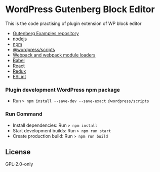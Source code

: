 # WordPress Gutenberg Block Editor
This is the code practising of plugin extension of WP block editor
 
 - [Gutenberg Examples repository](https://github.com/wordpress/gutenberg-examples/)
 - [nodejs](https://nodejs.org/en/)
 - [npm](https://www.npmjs.com/)
 - [@wordpress/scripts](https://www.npmjs.com/package/@wordpress/scripts)
 - [Webpack and webpack module loaders](https://webpack.js.org/)
 - [Babel](https://babeljs.io/)
 - [React](https://reactjs.org/)
 - [Redux](https://redux.js.org/)
 - [ESLint](https://eslint.org/)

### Plugin development WordPress npm package
- Run `> npm install --save-dev --save-exact @wordpress/scripts`

### Run Command
 - Install dependencies: Run `> npm install`
 - Start development builds: Run `> npm run start`
 - Create production build: Run `> npm run build` 

## License
 GPL-2.0-only